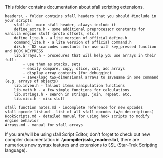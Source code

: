 This folder contains documentation about sfall scripting extensions.

    headers\ - folder contains sfall headers that you should #include in your scripts
        sfall.h - main sfall header, always include it
        define_extra.h - some additional preprocessor constants for vanilla engine stuff (proto offsets, etc.)
        define_lite.h - a lite version of official define.h
        command_lite.h - a lite version of official command.h
		dik.h - DX scancodes constants for use with key_pressed function and HOOK_KEYPRESS
        lib.arrays.h - procedures that will help you use arrays in their full:
        	- use them as stacks, sets
        	- easily compare, copy, slice, cut, add arrays
        	- display array contents (for debugging)
        	- save/load two-dimensional arrays to savegame in one command (e.g. arrays of objects)
        lib.inven.h - fallout items manipulation functions
        lib.math.h - a few simple functions for calculations
        lib.strings.h - search in strings, join, repeat, etc.
        lib.misc.h - misc stuff

    sfall function notes.md - incomplete reference for new opcodes
    sfall opcode list.md - list of all sfall opcodes (w/o descriptions)
    HookScripts.md - detailed manual for using hook scripts to modify engine behavior
    Arrays.md - manual for sfall arrays

If you are/will be using sfall Script Editor, don't forget to check out new compiler documentation in **.\compiler\sslc_readme.txt**,
there are numerious new syntax features and extensions to SSL (Star-Trek Scripting language).

